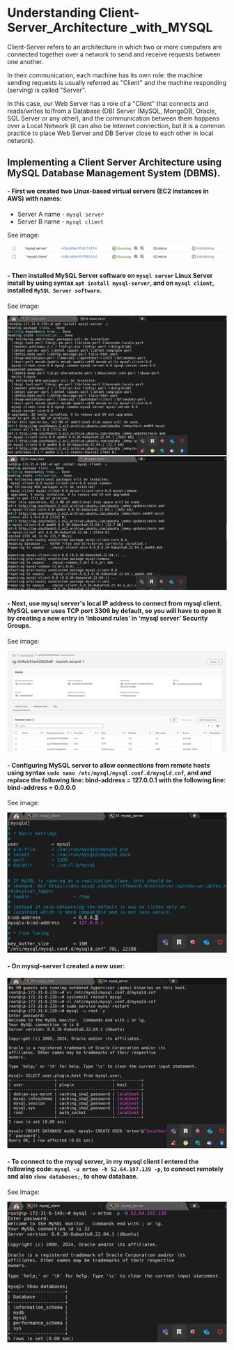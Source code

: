 # Understanding Client-Server_Architecture _with_MYSQL

Client-Server refers to an architecture in which two or more computers are connected together over a network to send and receive requests between one another.

In their communication, each machine has its own role: the machine sending requests is usually referred as "Client" and the machine responding (serving) is called "Server".

In this case, our Web Server has a role of a "Client" that connects and reads/writes to/from a Database (DB) Server (MySQL, MongoDB, Oracle, SQL Server or any other), and the communication between them happens over a Local Network (it can also be Internet connection, but it is a common practice to place Web Server and DB Server close to each other in local network).

## Implementing a Client Server Architecture using MySQL Database Management System (DBMS).

#### - First we created  two Linux-based virtual servers (EC2 instances in AWS) with names:

- Server A name - `mysql server`
- Server B name - `mysql client`

See image:

![mysqlserver_mysqlclient](./img/01.mysqlserver_mysqlclient.png)


#### - Then installed MySQL Server software on `mysql server` Linux Server install by using syntax `apt install mysql-server`, and on `mysql client`, installed `MySQL Server software`.

See image:

![mysql-server](./img/03.mysql_server.png)
![mysql client](./img/04.mysql_client.png)


#### - Next, use mysql server's local IP address to connect from mysql client. MySQL server uses TCP port 3306 by default, so you will have to open it by creating a new entry in ‘Inbound rules’ in ‘mysql server’ Security Groups.

See image:  

![inbound_rule](./img/02.inbound_rule.png)


#### - Configuring MySQL server to allow connections from remote hosts using syntax `sudo nano /etc/mysql/mysql.conf.d/mysqld.cnf`, and and replace the following line: bind-address = 127.0.0.1 with the following line: bind-address = 0.0.0.0

See image: 

![bind_address](./img/05.bind_address.png)


#### - On mysql-server I created a new user: 

![create_new_user](./img/06.create_new_user.png)


#### - To connect to the mysql server, in my mysql client I entered the following code: `mysql -u mrtee -h 52.64.197.139 -p`, to connect remotely and also `show databases;`, to show database.

See Image:

![](./img/07.mysql_remote_login.png)

